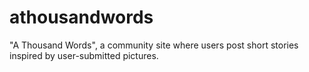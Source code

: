 athousandwords
==============

"A Thousand Words", a community site where users post short stories inspired by user-submitted pictures.

